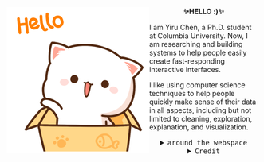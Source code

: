 <p align="left">
<img src="https://github.com/Ireneruru/Ireneruru/blob/main/hewwo.gif" align="left">
<p align="center"><strong>✨HELLO :)✨</strong></p>
<p align="left">I am Yiru Chen, a Ph.D. student at Columbia University. Now, I am researching and building systems to help people easily create fast-responding interactive interfaces.  

I like using computer science techniques to help people quickly make sense of their data in all aspects, including but not limited to cleaning, exploration, explanation, and visualization.  </p>
</p>


<details>
<summary align="center"><samp>around the webspace</samp></summary>    
  <p align="center">
  <a href="https://twitter.com/Yiru__Chen"><kbd>wanna see my twitter?</kbd></a>
  <a href="https://www.cs.columbia.edu/~chen1ru/"><kbd>maybe my website?</kbd></a>
</p>

</details>
<details>
<summary align="center"><samp>Credit</samp></summary>
  <p align="center">
  <p align="center">🌟Layout borrowed by <a href="https://github.com/chumbud">chumbud's.</a>🌟</p>

</details>
